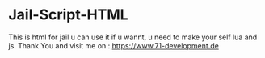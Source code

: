 # Jail-Script-HTML
This is html for jail u can use it if u wannt, u need to make your self lua and js. Thank You and visit me on : https://www.71-development.de
